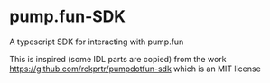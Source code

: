 # pump.fun-SDK
A typescript SDK for interacting with pump.fun

This is inspired (some IDL parts are copied) from the work
https://github.com/rckprtr/pumpdotfun-sdk
which is an MIT license
